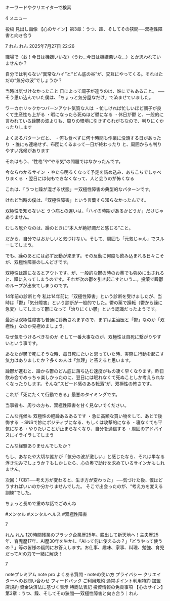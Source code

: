 キーワードやクリエイターで検索


4
メニュー

 投稿
見出し画像
【心のサイン】第3章：うつ、躁、そしてその狭間──双極性障害と向き合う

7
れん
れん
2025年7月27日 22:26

職場で（お！今日は機嫌いいな）（うわ…今日は機嫌悪いな…）とか思われていませんか？

自分では判らない“異常なハイ”と“どん底の谷”が、交互にやってくる。それはただの“気分の波”でしょうか？

当時は気づけなかったこと
日によって調子が違うのは、誰にでもあること。
──そう思い込んでいた僕は、「ちょっと気分屋なだけ」で済ませていました。

ワーカホリックかつバーンアウト気質な人は
・忙しければ忙しいほど調子が良くて生産性も上がる
・暇になったら死ぬほど鬱になる
・休日が鬱
と、一般的に言われている躁鬱の波よりも、周りの環境に引きずられがちなので、判りにくかったりします

よくあるパターンだと、
・何も食べずに何十時間も作業に没頭する日があったり
・誰にも連絡せず、布団にくるまって一日が終わったり
と、周囲からも判りやすい兆候があります

それはもう、“性格”や“やる気”の問題ではなかったんです。

今ならわかるサイン
・やたら明るくなって予定を詰め込み、あちこちでしゃべりまくる
・翌日には何もできなくなって、人と会うのが怖くなる

これは、「うつと躁が混ざる状態」＝双極性障害の典型的なパターンです。

けれど当時の僕は、「双極性障害」という言葉すら知らなかったんです。

双極性を知らないと
うつ病との違いは、「ハイの時期があるかどうか」だけじゃありません。

むしろ厄介なのは、躁のときに“本人が絶好調だと感じる”こと。

だから、自分ではおかしいと気づけない。そして、周囲も「元気じゃん」でスルーしてしまう。

でも、躁のあとには必ず反動が来ます。その反動に何度も飲み込まれる日々こそが、双極性障害のしんどさです。

双極性は躁になるとアウトです。が、一般的な鬱の時のお薬でも強めに出されると、躁に入ってしまうのです。それが次の鬱を引き起こすという…。投薬で躁鬱のループが出来てしまうのです。

14年前の診断と今
私は14年前に「双極性障害」という診断を受けましたが、当時は「鬱」「気分障害」という診断が一般的でした。鬱の薬で躁転（鬱から躁に急変）してしまって鬱になって「治りにくい鬱」という認識だったようです。

最近は双極性障害も普通に診断されますので、まずは主治医と「鬱」なのか「双極性」なのか見極めましょう。

なぜ気をつけるべきなのか
そして一番大事なのが、双極性は自死に繋がりやすいという事です。

あなたが鬱で死にそうな時、毎日死にたいと思っていた時、実際に行動を起こす気力はありましたか？多くの人は「無理」と答えると思います。

躁鬱が進むと、躁から鬱のどん底に落ち込む速度がもの凄く早くなります。昨日飲み会でめっちゃ楽しかったのに、翌日には眠れなくて死ぬことしか考えられなくなったりします。そんな“スピード感のある転落”が、双極性の怖さです。

これが「死にたくて行動できる」最悪のタイミングです。

当事者も、周りの方も、双極性障害を甘く見ないでください。

こんな兆候も
双極性の軽躁あるあるです
・急に高額な買い物をして、あとで後悔する
・SNSで妙にポジティブになる、もしくは攻撃的になる
・寝なくても平気になる
・やりたいことが止まらなくなり、自分を過信する
・周囲のアドバイスにイライラしてしまう

こんな経験ありませんでしたか？

もし、あなたや大切な誰かが「気分の波が激しい」と感じたなら、それは単なる浮き沈みでしょうか？もしかしたら、心の奥で助けを求めているサインかもしれません。

次回：「CBT──考え方が変わると、生き方が変わった」
──気づけた後、僕はどうすればいいのか分かりませんでした。
そこで出会ったのが、“考え方を変える訓練”でした。

ちょっと長めで重めな話でごめんね

#メンタル
#メンタルヘルス
#双極性障害

7




れん
れん
120時間残業のブラック企業歴25年。脱出して新天地へ！主夫歴25年、育児歴17年、AI歴30年を生かし「AIって何に使えるの？」「どうやって使うの？」等の皆様の疑問にお答えします。お仕事、趣味、家事、料理、勉強、育児だってAIの力で一緒に解決！

7


noteプレミアム
note pro
よくある質問・noteの使い方
プライバシー
クリエイターへのお問い合わせ
フィードバック
ご利用規約
通常ポイント利用特約
加盟店規約
資⾦決済法に基づく表⽰
特商法表記
投資情報の免責事項
【心のサイン】第3章：うつ、躁、そしてその狭間──双極性障害と向き合う｜れん

